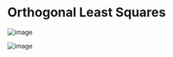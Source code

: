 # Orthogonal Least Squares

![image](https://user-images.githubusercontent.com/14041622/45735564-deec4d80-bc1a-11e8-9bb6-a41937f67838.png)

![image](https://user-images.githubusercontent.com/14041622/45735569-e3b10180-bc1a-11e8-946c-ca0545cb4510.png)

